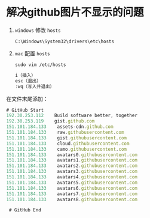 # 解决github图片不显示的问题

1. `windows` 修改 `hosts`

    `C:\Windows\System32\drivers\etc\hosts`

2. `mac` 配置 `hosts`

    `sudo vim /etc/hosts`

    ```js
    i（插入）
    esc（退出）
    :wq（写入并退出）
    ```

在文件末尾添加：

```js
# GitHub Start
192.30.253.112    Build software better, together 
192.30.253.119    gist.github.com
151.101.184.133    assets-cdn.github.com
151.101.184.133    raw.githubusercontent.com
151.101.184.133    gist.githubusercontent.com
151.101.184.133    cloud.githubusercontent.com
151.101.184.133    camo.githubusercontent.com
151.101.184.133    avatars0.githubusercontent.com
151.101.184.133    avatars1.githubusercontent.com
151.101.184.133    avatars2.githubusercontent.com
151.101.184.133    avatars3.githubusercontent.com
151.101.184.133    avatars4.githubusercontent.com
151.101.184.133    avatars5.githubusercontent.com
151.101.184.133    avatars6.githubusercontent.com
151.101.184.133    avatars7.githubusercontent.com
151.101.184.133    avatars8.githubusercontent.com

 # GitHub End
```
